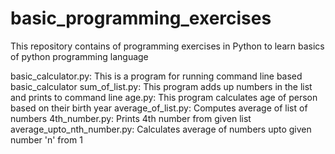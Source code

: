 # basic_programming_exercises
This repository contains of programming exercises in Python to learn basics of python programming language

basic_calculator.py: This is a program for running command line based basic_calculator
sum_of_list.py: This program adds up numbers in the list and prints to command line
age.py: This program calculates age of person based on their birth year
average_of_list.py: Computes average of list of numbers
4th_number.py: Prints 4th number from given list
average_upto_nth_number.py: Calculates average of numbers upto given number 'n' from 1

